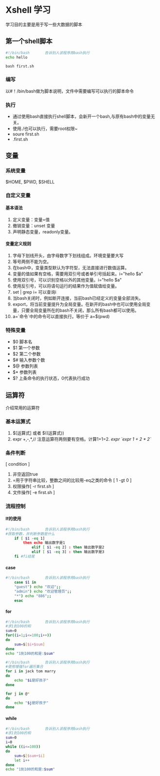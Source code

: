 # Xshell 学习

学习目的主要是用于写一些大数据的脚本

## 第一个shell脚本

```bash
#!/bin/bash       告诉别人该程序用bash执行
echo hello
```

```python
bash first.sh
```

### 编写

以#！/bin/bash做为脚本说明，文件中需要编写可以执行的脚本命令

### 执行

- 通过使用bash直接执行shell脚本，会新开一个bash,与原有bash中的变量无关。
- 使用./也可以执行，需要root权限~
- soure first.sh
- .first.sh

## 变量

### 系统变量

$HOME, $PWD, $SHELL

### 自定义变量

#### 基本语法

1. 定义变量：变量=值
2. 撤销变量：unset 变量
3. 声明静态变量，readonly变量。

#### 变量定义规则

1. 字母下划线开头，由字母数字下划线组成。环境变量要大写
2. 等号两侧不能为空。
3. 在bash中，变量类型默认为字符型，无法直接进行数值运算。
4. 变量的值如果有空格，需要用双引号或者单引号括起来。i="hello $a"
5. 使用双引号，可以识别空格以外的其他变量。i="hello $a"
6. 使用反引号，可以将语句运行的结果作为值赋值给变量。
7. set | grep i= 可以查询i
8. 当bash关闭时，例如断开连接，当前bash已经定义的变量全部消失。
9. export，将当前变量提升为全局变量。在新开的bash中也可以使用全局变量，只要全局变量所在的bash不关闭，那么所有bash都可以使用。
10. a=\`命令\`中的命令可以直接执行。等价于 a=$(pwd)

### 特殊变量

- $0 脚本名
- $1 第一个参数
- $2 第二个参数
- $# 输入参数个数
- $@ 参数列表
- $* 参数列表
- $? 上条命令的执行状态，0代表执行成功

## 运算符

介绍常用的运算符

### 基本运算式

1. $[运算式] 或者 $((运算式))
2. expr +,-,\*,// 注意运算符两侧要有空格。计算1+1=2. *expr \`expr 1 + 2 * 2\`*

### 条件判断

\[ condition   \]

1. 非空返回true
2. =用于字符串比较，整数之间的比较用-eq之类的命令 [ 1 -gt 0 ]
3. 权限操作\[ -r first.sh \]
4. 文件操作\[ -e first.sh \]

### 流程控制

#### If的使用

```bash
#!/bin/bash       告诉别人该程序用bash执行
#获取参数，并判断参数是什么
    if [ $1 -eq 1]
        then echo 输出数字是1
            elif [ $1 -eq 2] : then 输出数字是2
            elif [ $1 -eq 3] : then 输出数字是3
    fi #fi结尾
```

#### case

```bash
#!/bin/bash       告诉别人该程序用bash执行
    case $1 in
    "guest") echo "欢迎";;
    "admin") echo "欢迎管理员";;
    "*") echo "886";;
    esac
```

#### for

```bash
#!/bin/bash       告诉别人该程序用bash执行
#求1到100的和
sum=0
for((i=1;i<=100;i++))
do
    sum=$[$i+$sum]
done
echo "1到100的和是:$sum"
```

```bash
#!/bin/bash       告诉别人该程序用bash执行
#使用增强for遍历集合
for i in jack tom marry
do
    echo "$i是好孩子"
done

for j in @*
do
    echo "$j是好孩子"
done
```

#### while

```bash
#!/bin/bash       告诉别人该程序用bash执行
#求1到100的和
sum=0
i=0
while ((i<=100))
do
    sum=$[$sum+$i]
    let i++
done
echo "1到100的和是:$sum"
```
